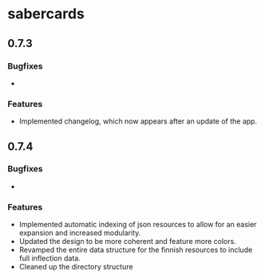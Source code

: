 # sabercards

## 0.7.3

### Bugfixes

- 

### Features

- Implemented changelog, which now appears after an update of the app.

## 0.7.4

### Bugfixes

- 

### Features

- Implemented automatic indexing of json resources to allow for an easier expansion and increased modularity.
- Updated the design to be more coherent and feature more colors.
- Revamped the entire data structure for the finnish resources to include full inflection data.
- Cleaned up the directory structure
